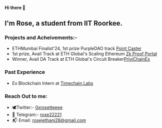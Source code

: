

#### Hi there 👋

## I'm Rose, a student from IIT Roorkee. 

### Projects and Acheivements:-
- ETHMumbai Finalist'24, 1st prize PurpleDAO track  [Point Caster](https://github.com/rose2221/ETHMumbai)
- 1st prize, Avail Track at ETH Global's Scaling Ethereum [Zk Proof Portal](https://github.com/rose2221/ScalingEthereum)
- Winner, Avail DA Track at ETH Global's Circuit Breaker[PriviChainEx](https://github.com/PriviChainEx/)

### Past Experience
- Ex Blockchain Intern at [Timechain Labs](https://timechainlabs.io/)
  

### Reach Out to me:
- 🕊️Twitter:- [0xrosetteeee](https://twitter.com/0xrosetteeee)
- 📩 Telegram:- [rose22221](https://t.me/rose22221)
- 📬 Email: [rosejethani28@gmail.com](rosejethani28@gmail.com)
